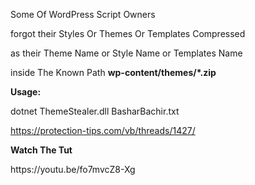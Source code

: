 <p>Some Of WordPress Script Owners</p>
<p>forgot their Styles Or Themes Or Templates Compressed</p>
<p>as their Theme Name or Style Name or Templates Name</p>
<p>inside The Known Path <strong>wp-content/themes/*.zip</strong></p>
<p><strong>Usage:</strong></p>
<p>dotnet ThemeStealer.dll BasharBachir.txt</p>
<p><a title="Tut Thread" href="https://protection-tips.com/vb/threads/1427/">https://protection-tips.com/vb/threads/1427/</a></p>
<p><strong>Watch The Tut</strong></p>
<p>https://youtu.be/fo7mvcZ8-Xg</p>
